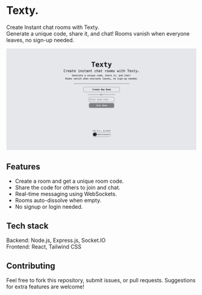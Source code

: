 # Texty.
  
Create Instant chat rooms with Texty.  
Generate a unique code, share it, and chat! Rooms vanish when everyone leaves, no sign-up needed. 
 
![Screenshot](images/screenshot.png)

## Features
- Create a room and get a unique room code.
- Share the code for others to join and chat.
- Real-time messaging using WebSockets.
- Rooms auto-dissolve when empty.
- No signup or login needed.

## Tech stack
Backend: Node.js, Express.js, Socket.IO  
Frontend: React, Tailwind CSS


## Contributing

Feel free to fork this repository, submit issues, or pull requests. Suggestions for extra features are welcome!

